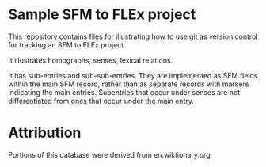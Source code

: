 # Sample SFM to FLEx project
This repository contains files for illustrating how to use git as version control for tracking an SFM to FLEx project


It illustrates homographs, senses, lexical relations.

It has sub-entries and sub-sub-entries. They are implemented as SFM fields within the main SFM record, rather than as separate records with markers indicating the main entries. Subentries that occur under senses are not differentiated from ones that occur under the main entry.

 # Attribution
 Portions of this database were derived from en.wiktionary.org
